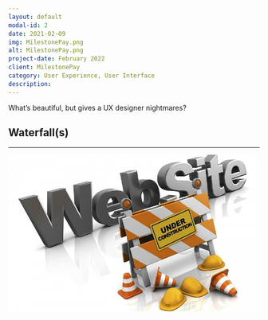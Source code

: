 ```yaml
---
layout: default
modal-id: 2
date: 2021-02-09
img: MilestonePay.png
alt: MilestonePay.png
project-date: February 2022
client: MilestonePay
category: User Experience, User Interface
description:
---
```


What’s beautiful, but gives a UX designer nightmares?

## Waterfall(s)

---

![work in progress](./img/shared/wip.png)
